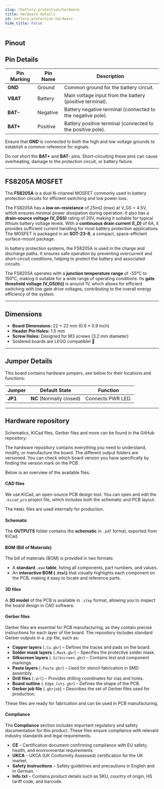 ```yaml
---
slug: /battery-protection/hardware 
title: Hardware details
id: battery-protection-hardware 
hide_title: False
---
```


## Pinout

<CenteredImage src="/img/battery-protection/pinout.png" alt="bp pinout diagram" caption="1S Li-Ion Battery Protection pinout diagram"/>

## Pin Details

| Pin Marking | Pin Name  | Description                                              |
| ----------- | --------- | -------------------------------------------------------- |
| **GND**     | Ground    | Common ground for the battery circuit.                   |
| **VBAT**    | Battery   | Main voltage input from the battery (positive terminal). |
| **BAT-**    | Negative  | Battery negative terminal (connected to the negative pole). |
| **BAT+**    | Positive  | Battery positive terminal (connected to the positive pole). |

<WarningBox>Ensure that **GND** is connected to both the high and low voltage grounds to establish a common reference for signals.</WarningBox>

<WarningBox>Do not short the **BAT+** and **BAT-** pins. Short-circuiting these pins can cause overheating, damage to the protection circuit, or battery failure.</WarningBox>

---

## FS8205A MOSFET

The **FS8205A** is a dual N-channel MOSFET commonly used in battery protection circuits for efficient switching and low power loss.

<CenteredImage src="/img/battery-protection/mosfet.png" alt="bp pinout diagram" caption="FS8205A MOSFET on the Battery Protection Board" width="600px"/>

The FS8205A has a **low on-resistance** of 25mΩ (max) at V_GS = 4.5V, which ensures minimal power dissipation during operation. It also has a **drain-source voltage (V_DSS)** rating of 20V, making it suitable for typical lithium battery voltage levels. With a **continuous drain current (I_D)** of 6A, it provides sufficient current handling for most battery protection applications. The MOSFET is packaged in an **SOT-23-6**, a compact, space-efficient surface-mount package.

In battery protection systems, the FS8205A is used in the charge and discharge paths. It ensures safe operation by preventing overcurrent and short-circuit conditions, helping to protect the battery and associated circuits.

The FS8205A operates with a **junction temperature range** of -55°C to 150°C, making it suitable for a wide range of operating conditions. Its **gate threshold voltage (V_GS(th))** is around 1V, which allows for efficient switching with low gate drive voltages, contributing to the overall energy efficiency of the system.

---

## Dimensions

- **Board Dimensions:** 22 × 22 mm (0.9 × 0.9 inch)  
- **Header Pin Holes:** 1.5 mm  
- **Screw Holes:** Designed for M3 screws (3.2 mm diameter)  
- Soldered boards are LEGO compatible! 🧱 

---

## Jumper Details

This board contains hardware jumpers, see below for their locations and functions:

<CenteredImage src="/img/battery-protection/jp1.png" alt="jp1" caption="JP1" width="600px"/>

| Jumper  | Default State            | Function                      |
| ------- | ------------------------ | ----------------------------- |
| **JP1** | **NC** (Normally closed) | Connects PWR LED.             |

---

## Hardware repository

Schematics, KiCad files, Gerber files and more can be found in the GitHub repository:

<QuickLink 
  title="1S Li-Ion Battery Protection Hardware Design" 
  description="GitHub hardware repository for this product"
  url="https://github.com/SolderedElectronics/1S-Li-Ion-battery-protection-hardware-design/tree/main" 
/> 

The hardware repository contains everything you need to understand, modify, or manufacture the board. The different output folders are versioned. You can check which board version you have specifically by finding the version mark on the PCB.

Below is an overview of the available files.  

#### CAD files

We use KiCad, an open-source PCB design tool. You can open and edit the `.kicad_pro` project file, which includes both the schematic and PCB layout.  

The `PANEL` files are used internally for production.  

#### Schematic

The **OUTPUTS** folder contains the **schematic** in `.pdf` format, exported from KiCad.

#### BOM (Bill of Materials)

The bill of materials (BOM) is provided in two formats:  

- A **standard `.csv` table**, listing all components, part numbers, and values.  
- An **interactive BOM (`.html`)** that visually highlights each component on the PCB, making it easy to locate and reference parts.  


#### 3D files

A **3D model** of the PCB is available in `.step` format, allowing you to inspect the board design in CAD software.  

#### Gerber files 

Gerber files are essential for PCB manufacturing, as they contain precise instructions for each layer of the board. The repository includes standard Gerber outputs in a .zip file, such as:  

- **Copper layers** (`.Cu.gbr`) – Defines the traces and pads on the board.  
- **Solder mask layers** (`.Mask.gbr`) – Specifies the protective solder mask.  
- **Silkscreen layers** (`.Silkscreen.gbr`) – Contains text and component markings.  
- **Paste layers** (`.Paste.gbr`) – Used for stencil fabrication in SMD assembly.  
- **Drill files** (`.drl`) – Provides drilling coordinates for vias and holes.  
- **Board outline** (`.Edge_Cuts.gbr`) – Defines the shape of the PCB.  
- **Gerber job file** (`.gbrjob`) – Describes the set of Gerber files used for production.  

These files are ready for fabrication and can be used in PCB manufacturing.

#### Compliance  

The **Compliance** section includes important regulatory and safety documentation for this product. These files ensure compliance with relevant industry standards and legal requirements.  

- **CE** – Certification document confirming compliance with EU safety, health, and environmental requirements.  
- **UKCA** – UKCA (UK Conformity Assessed) certification for the UK market.  
- **Safety Instructions** – Safety guidelines and precautions in English and in German.
- **Info.txt** – Contains product details such as SKU, country of origin, HS tariff code, and barcode.  

